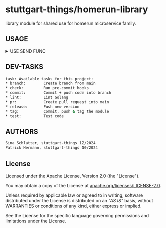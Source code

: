 # stuttgart-things/homerun-library

library module for shared use for homerun microservice family.

## USAGE

<details><summary>USE SEND FUNC</summary>

```go
package main

import (
	"fmt"
	"time"
	homerun "github.com/stuttgart-things/homerun-library"
)

var (
	destination = "https://homerun.homerun-dev.example.com/generic"
	token       = ""
	insecure    = true
	dt          = time.Now()
)

func main() {

	// CREATE THE MESSAGE STRUCTURE
	messageBody := homerun.Message{
		Title:           "Test",
		Message:         "Test message",
		Severity:        "INFO",
		Author:          "elvis",
		Timestamp:       dt.Format("01-02-2006 15:04:05"),
		System:          "golang",
		Tags:            "golang,tests",
		AssigneeAddress: "",
		AssigneeName:    "",
		Artifacts:       "",
		Url:             "",
	}

	// RENDER THE MESSAGE BODY
	rendered := homerun.RenderBody(homerun.HomeRunBodyData, messageBody)
	fmt.Println(rendered)

	// SEND THE MESSAGE
	answer, resp := homerun.SendToHomerun(destination, token, []byte(rendered), insecure)

	// PRINT THE ANSWER
	fmt.Println("ANSWER STATUS: ", resp.Status)
	fmt.Println("ANSWER BODY: ", string(answer))
}
```

</details>

## DEV-TASKS

```bash
task: Available tasks for this project:
* branch:        Create branch from main
* check:         Run pre-commit hooks
* commit:        Commit + push code into branch
* lint:          Lint Golang
* pr:            Create pull request into main
* release:       Push new version
* tag:           Commit, push & tag the module
* test:          Test code
```

## AUTHORS

```bash
Sina Schlatter, stuttgart-things 12/2024
Patrick Hermann, stuttgart-things 10/2024
```

## License

Licensed under the Apache License, Version 2.0 (the "License").

You may obtain a copy of the License at [apache.org/licenses/LICENSE-2.0](http://www.apache.org/licenses/LICENSE-2.0).

Unless required by applicable law or agreed to in writing, software distributed under the License is distributed on an _"AS IS"_ basis, without WARRANTIES or conditions of any kind, either express or implied.

See the License for the specific language governing permissions and limitations under the License.
